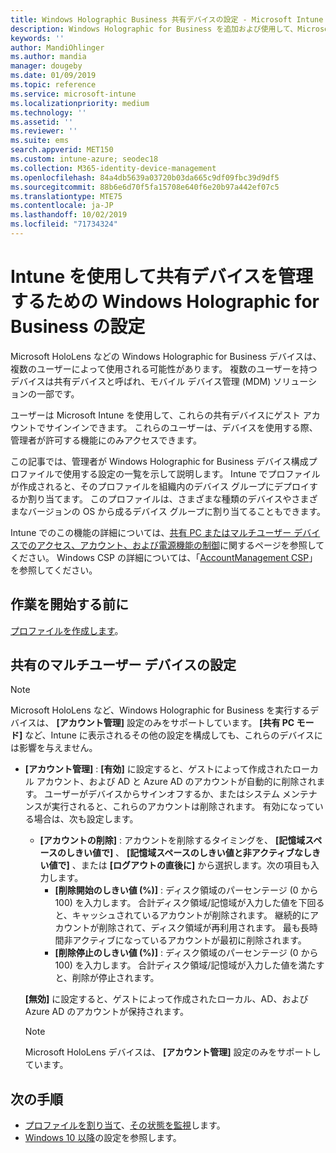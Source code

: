 ```yaml
---
title: Windows Holographic Business 共有デバイスの設定 - Microsoft Intune - Azure | Microsoft Docs
description: Windows Holographic for Business を追加および使用して、Microsoft Intune で共有されるか複数のユーザーによって使用されるデバイスを構成します。 アカウント管理設定と、Microsoft HoloLens などのデバイスでのその動作の一覧を参照してください。
keywords: ''
author: MandiOhlinger
ms.author: mandia
manager: dougeby
ms.date: 01/09/2019
ms.topic: reference
ms.service: microsoft-intune
ms.localizationpriority: medium
ms.technology: ''
ms.assetid: ''
ms.reviewer: ''
ms.suite: ems
search.appverid: MET150
ms.custom: intune-azure; seodec18
ms.collection: M365-identity-device-management
ms.openlocfilehash: 84a4db5639a03720b03da665c9df09fbc39d9df5
ms.sourcegitcommit: 88b6e6d70f5fa15708e640f6e20b97a442ef07c5
ms.translationtype: MTE75
ms.contentlocale: ja-JP
ms.lasthandoff: 10/02/2019
ms.locfileid: "71734324"
---
```

# <a name="windows-holographic-for-business-settings-to-manage-shared-devices-using-intune"></a>Intune を使用して共有デバイスを管理するための Windows Holographic for Business の設定

Microsoft HoloLens などの Windows Holographic for Business デバイスは、複数のユーザーによって使用される可能性があります。 複数のユーザーを持つデバイスは共有デバイスと呼ばれ、モバイル デバイス管理 (MDM) ソリューションの一部です。

ユーザーは Microsoft Intune を使用して、これらの共有デバイスにゲスト アカウントでサインインできます。 これらのユーザーは、デバイスを使用する際、管理者が許可する機能にのみアクセスできます。

この記事では、管理者が Windows Holographic for Business デバイス構成プロファイルで使用する設定の一覧を示して説明します。 Intune でプロファイルが作成されると、そのプロファイルを組織内のデバイス グループにデプロイするか割り当てます。 このプロファイルは、さまざまな種類のデバイスやさまざまなバージョンの OS から成るデバイス グループに割り当てることもできます。

Intune でのこの機能の詳細については、[共有 PC またはマルチユーザー デバイスでのアクセス、アカウント、および電源機能の制御](shared-user-device-settings.md)に関するページを参照してください。 Windows CSP の詳細については、「[AccountManagement CSP](https://docs.microsoft.com/windows/client-management/mdm/accountmanagement-csp)」を参照してください。

## <a name="before-your-begin"></a>作業を開始する前に

[プロファイルを作成します](shared-user-device-settings.md)。

## <a name="shared-multi-user-device-settings"></a>共有のマルチユーザー デバイスの設定

> [!NOTE]
> Microsoft HoloLens など、Windows Holographic for Business を実行するデバイスは、 **[アカウント管理]** 設定のみをサポートしています。 **[共有 PC モード]** など、Intune に表示されるその他の設定を構成しても、これらのデバイスには影響を与えません。

- **[アカウント管理]** : **[有効]** に設定すると、ゲストによって作成されたローカル アカウント、および AD と Azure AD のアカウントが自動的に削除されます。 ユーザーがデバイスからサインオフするか、またはシステム メンテナンスが実行されると、これらのアカウントは削除されます。 有効になっている場合は、次も設定します。
  - **[アカウントの削除]** : アカウントを削除するタイミングを、 **[記憶域スペースのしきい値で]** 、 **[記憶域スペースのしきい値と非アクティブなしきい値で]** 、または **[ログアウトの直後に]** から選択します。次の項目も入力します。
    - **[削除開始のしきい値 (%)]** : ディスク領域のパーセンテージ (0 から 100) を入力します。 合計ディスク領域/記憶域が入力した値を下回ると、キャッシュされているアカウントが削除されます。 継続的にアカウントが削除されて、ディスク領域が再利用されます。 最も長時間非アクティブになっているアカウントが最初に削除されます。
    - **[削除停止のしきい値 (%)]** : ディスク領域のパーセンテージ (0 から 100) を入力します。 合計ディスク領域/記憶域が入力した値を満たすと、削除が停止されます。

  **[無効]** に設定すると、ゲストによって作成されたローカル、AD、および Azure AD のアカウントが保持されます。

  > [!NOTE]
  > Microsoft HoloLens デバイスは、 **[アカウント管理]** 設定のみをサポートしています。

## <a name="next-steps"></a>次の手順

- [プロファイルを割り当て](device-profile-assign.md)、[その状態を監視](device-profile-monitor.md)します。
- [Windows 10 以降](shared-user-device-settings-windows.md)の設定を参照します。
